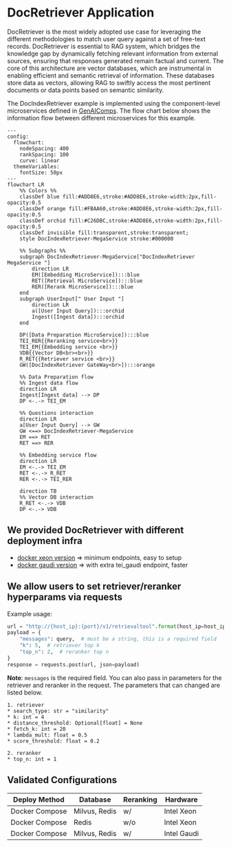 # DocRetriever Application

DocRetriever is the most widely adopted use case for leveraging the different methodologies to match user query against a set of free-text records. DocRetriever is essential to RAG system, which bridges the knowledge gap by dynamically fetching relevant information from external sources, ensuring that responses generated remain factual and current. The core of this architecture are vector databases, which are instrumental in enabling efficient and semantic retrieval of information. These databases store data as vectors, allowing RAG to swiftly access the most pertinent documents or data points based on semantic similarity.

The DocIndexRetriever example is implemented using the component-level microservices defined in [GenAIComps](https://github.com/opea-project/GenAIComps). The flow chart below shows the information flow between different microservices for this example.

```mermaid
---
config:
  flowchart:
    nodeSpacing: 400
    rankSpacing: 100
    curve: linear
  themeVariables:
    fontSize: 50px
---
flowchart LR
    %% Colors %%
    classDef blue fill:#ADD8E6,stroke:#ADD8E6,stroke-width:2px,fill-opacity:0.5
    classDef orange fill:#FBAA60,stroke:#ADD8E6,stroke-width:2px,fill-opacity:0.5
    classDef orchid fill:#C26DBC,stroke:#ADD8E6,stroke-width:2px,fill-opacity:0.5
    classDef invisible fill:transparent,stroke:transparent;
    style DocIndexRetriever-MegaService stroke:#000000

    %% Subgraphs %%
    subgraph DocIndexRetriever-MegaService["DocIndexRetriever MegaService "]
        direction LR
        EM([Embedding MicroService]):::blue
        RET([Retrieval MicroService]):::blue
        RER([Rerank MicroService]):::blue
    end
    subgraph UserInput[" User Input "]
        direction LR
        a([User Input Query]):::orchid
        Ingest([Ingest data]):::orchid
    end

    DP([Data Preparation MicroService]):::blue
    TEI_RER{{Reranking service<br>}}
    TEI_EM{{Embedding service <br>}}
    VDB{{Vector DB<br><br>}}
    R_RET{{Retriever service <br>}}
    GW([DocIndexRetriever GateWay<br>]):::orange

    %% Data Preparation flow
    %% Ingest data flow
    direction LR
    Ingest[Ingest data] --> DP
    DP <-.-> TEI_EM

    %% Questions interaction
    direction LR
    a[User Input Query] --> GW
    GW <==> DocIndexRetriever-MegaService
    EM ==> RET
    RET ==> RER

    %% Embedding service flow
    direction LR
    EM <-.-> TEI_EM
    RET <-.-> R_RET
    RER <-.-> TEI_RER

    direction TB
    %% Vector DB interaction
    R_RET <-.-> VDB
    DP <-.-> VDB

```

## We provided DocRetriever with different deployment infra

- [docker xeon version](docker_compose/intel/cpu/xeon/README.md) => minimum endpoints, easy to setup
- [docker gaudi version](docker_compose/intel/hpu/gaudi/README.md) => with extra tei_gaudi endpoint, faster

## We allow users to set retriever/reranker hyperparams via requests

Example usage:

```python
url = "http://{host_ip}:{port}/v1/retrievaltool".format(host_ip=host_ip, port=port)
payload = {
    "messages": query,  # must be a string, this is a required field
    "k": 5,  # retriever top k
    "top_n": 2,  # reranker top n
}
response = requests.post(url, json=payload)
```

**Note**: `messages` is the required field. You can also pass in parameters for the retriever and reranker in the request. The parameters that can changed are listed below.

    1. retriever
    * search_type: str = "similarity"
    * k: int = 4
    * distance_threshold: Optional[float] = None
    * fetch_k: int = 20
    * lambda_mult: float = 0.5
    * score_threshold: float = 0.2

    2. reranker
    * top_n: int = 1

## Validated Configurations

| **Deploy Method** | **Database**  | **Reranking** | **Hardware** |
| ----------------- | ------------- | ------------- | ------------ |
| Docker Compose    | Milvus, Redis | w/            | Intel Xeon   |
| Docker Compose    | Redis         | w/o           | Intel Xeon   |
| Docker Compose    | Milvus, Redis | w/            | Intel Gaudi  |
